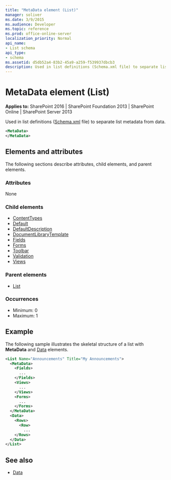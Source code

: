 ```yaml
---
title: "MetaData element (List)"
manager: soliver
ms.date: 3/9/2015
ms.audience: Developer
ms.topic: reference
ms.prod: office-online-server
localization_priority: Normal
api_name:
- List schema
api_type:
- schema
ms.assetid: d5db52a4-83b2-45a9-a259-f539937dbcb3
description: Used in list definitions (Schema.xml file) to separate list metadata from data.
---
```


# MetaData element (List)

**Applies to:** SharePoint 2016 | SharePoint Foundation 2013 | SharePoint Online | SharePoint Server 2013
  
Used in list definitions ([Schema.xml](http://msdn.microsoft.com/library/c2f01064-80d8-47ee-b602-ecf4c480ac56%28Office.15%29.aspx) file) to separate list metadata from data. 
  
```XML
<MetaData>
</MetaData>
```

## Elements and attributes

The following sections describe attributes, child elements, and parent elements.

### Attributes

None
   
### Child elements

- [ContentTypes](contenttypes-element-list.md)
- [Default](default-element-listform.md)
- [DefaultDescription](defaultdescription-element-list.md)
- [DocumentLibraryTemplate](documentlibrarytemplate-element-list.md)
- [Fields](fields-element-list.md)
- [Forms](forms-element-list.md)
- [Toolbar](toolbar-element-list.md)
- [Validation](validation-element-list.md)
- [Views](views-element-list.md)
   
### Parent elements

- [List](list-element-list.md)
   
### Occurrences

- Minimum: 0
- Maximum: 1  
   
## Example

The following sample illustrates the skeletal structure of a list with **MetaData** and [Data](data-element-site.md) elements. 
  
```XML
<List Name="Announcements" Title="My Announcements">
  <MetaData>
    <Fields>
      ...
    </Fields>
    <Views>
      ...
    </Views>
    <Forms>
      ...
    </Forms>
  </MetaData>
  <Data>
    <Rows>
      <Row>
        ...
    </Rows>
  </Data>
</List>
```

## See also

- [Data](data-element-site.md)


